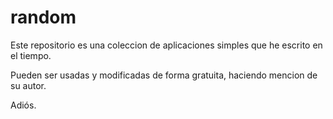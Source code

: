 # random

Este repositorio es una coleccion de aplicaciones simples que he escrito en el tiempo.

Pueden ser usadas y modificadas de forma gratuita, haciendo mencion de su autor.

Adiós.
